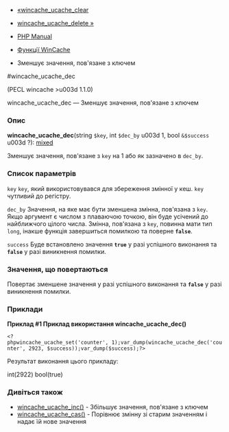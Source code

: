 - [«wincache_ucache_clear](function.wincache-ucache-clear.md)
- [wincache_ucache_delete »](function.wincache-ucache-delete.md)

- [PHP Manual](index.md)
- [Функції WinCache](ref.wincache.md)
- Зменшує значення, пов'язане з ключем

#wincache_ucache_dec

(PECL wincache \>u003d 1.1.0)

wincache_ucache_dec — Зменшує значення, пов'язане з ключем

### Опис

**wincache_ucache_dec**(string `$key`, int `$dec_by` u003d 1, bool
`&$success` u003d ?):
[mixed](language.types.declarations.md#language.types.declarations.mixed)

Зменшує значення, пов'язане з `key` на 1 або як зазначено в `dec_by`.

### Список параметрів

`key`
`key`, який використовувався для збереження змінної у кеш. `key`
чутливий до регістру.

`dec_by`
Значення, на яке має бути зменшена змінна, пов'язана з
`key`. Якщо аргумент є числом з плаваючою точкою, він буде усічений
до найближчого цілого числа. Змінна, пов'язана з `key`, повинна мати
тип `long`, інакше функція завершиться помилкою та поверне **`false`**.

`success`
Буде встановлено значення **`true`** у разі успішного виконання та
**`false`** у разі виникнення помилки.

### Значення, що повертаються

Повертає зменшене значення у разі успішного виконання та
**`false`** у разі виникнення помилки.

### Приклади

**Приклад #1 Приклад використання **wincache_ucache_dec()****

` <?phpwincache_ucache_set('counter', 1);var_dump(wincache_ucache_dec('counter', 2923, $success));var_dump($success);?> `

Результат виконання цього прикладу:

int(2922)
bool(true)

### Дивіться також

- [wincache_ucache_inc()](function.wincache-ucache-inc.md) -
Збільшує значення, пов'язане з ключем
- [wincache_ucache_cas()](function.wincache-ucache-cas.md) -
Порівнює змінну зі старим значенням і надає їй нове
значення

